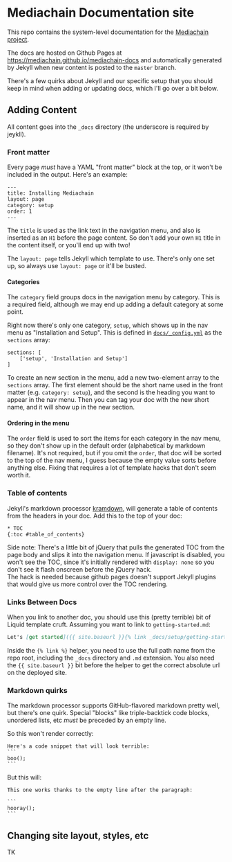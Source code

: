 # Mediachain Documentation site

This repo contains the system-level documentation for the
[Mediachain project](https://www.mediachain.io).

The docs are hosted on Github Pages at https://mediachain.github.io/mediachain-docs and automatically generated by Jekyll when new content is
posted to the `master` branch.

There's a few quirks about Jekyll and our specific setup that you should keep in mind when adding
or updating docs, which I'll go over a bit below.

## Adding Content

All content goes into the `_docs` directory (the underscore is required by jeykll).  

### Front matter

Every page *must* have a YAML "front matter" block at the top, or it won't be included in the
output.  Here's an example:

```
---
title: Installing Mediachain
layout: page
category: setup
order: 1
---
```

The `title` is used as the link text in the navigation menu, and also is inserted as an `H1`
before the page content.  So don't add your own `H1` title in the content itself, or you'll end
up with two!

The `layout: page` tells Jekyll which template to use.  There's only one set up, so always use
`layout: page` or it'll be busted.

#### Categories

The `category` field groups docs in the navigation menu by category.  This is a required field,
although we may end up adding a default category at some point.

Right now there's only one category, `setup`, which shows up in the nav menu as
"Installation and Setup".  This is defined in [`docs/_config.yml`](./docs/_config.yml) as the
`sections` array:

```
sections: [
    ['setup', 'Installation and Setup']
]
```

To create an new section in the menu, add a new two-element array to the `sections` array.
The first element should be the short name used in the front matter (e.g. `category: setup`),
and the second is the heading you want to appear in the nav menu.  Then you can tag your doc
with the new short name, and it will show up in the new section.

#### Ordering in the menu
The `order` field is used to sort the items for each category in the nav menu, so they don't show
up in the default order (alphabetical by markdown filename).  It's not required, but if you omit
the `order`, that doc will be sorted to the top of the nav menu, I guess because the empty value
sorts before anything else.  Fixing that requires a lot of template hacks that don't seem worth it.

### Table of contents

Jekyll's markdown processor [kramdown](https://kramdown.gettalong.org/), will generate a table of
contents from the headers in your doc.  Add this to the top of your doc:

```
* TOC
{:toc #table_of_contents}
```

Side note: There's a little bit of jQuery that pulls the generated TOC from the page body and
slips it into the navigation menu.  If javascript is disabled, you won't see the TOC, since it's
initially rendered with `display: none` so you don't see it flash onscreen before the jQuery hack.  
The hack is needed because github pages doesn't support Jekyll plugins that would give us more
control over the TOC rendering.

### Links Between Docs

When you link to another doc, you should use this (pretty terrible) bit of Liquid template cruft.
Assuming you want to link to `getting-started.md`:

```markdown
Let's [get started]({{ site.baseurl }}{% link _docs/setup/getting-started.md %})
```

Inside the `{% link %}` helper, you need to use the full path name from the repo root, including
the `_docs` directory and `.md` extension. You also need the `{{ site.baseurl }}` bit before the
helper to get the correct absolute url on the deployed site.

### Markdown quirks

The markdown processor supports GitHub-flavored markdown pretty well, but there's one quirk.
Special "blocks" like triple-backtick code blocks, unordered lists, etc *must* be preceded by an
empty line.

So this won't render correctly:

````
Here's a code snippet that will look terrible:
```
boo();
```
````

But this will:

````
This one works thanks to the empty line after the paragraph:

```
hooray();
```
````

## Changing site layout, styles, etc

TK
